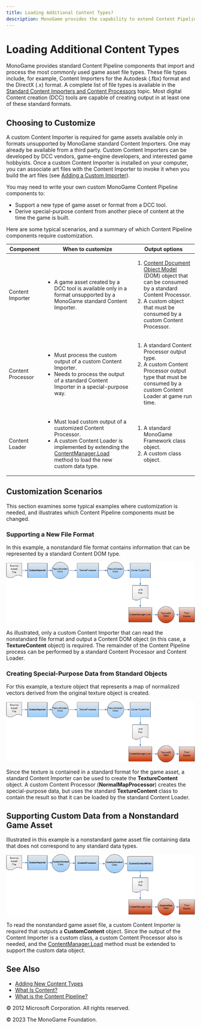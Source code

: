 ```yaml
---
title: Loading Additional Content Types?
description: MonoGame provides the capability to extend Content Pipeline components that import and process almost any game asset file type.
---
```


# Loading Additional Content Types

MonoGame provides standard Content Pipeline components that import and process the most commonly used game asset file types. These file types include, for example, Content Importers for the Autodesk (.fbx) format and the DirectX (.x) format. A complete list of file types is available in the [Standard Content Importers and Content Processors](CP_StdImpsProcs.md) topic. Most digital Content creation (DCC) tools are capable of creating output in at least one of these standard formats.

## Choosing to Customize

A custom Content Importer is required for game assets available only in formats unsupported by MonoGame standard Content Importers. One may already be available from a third party. Custom Content Importers can be developed by DCC vendors, game-engine developers, and interested game hobbyists. Once a custom Content Importer is installed on your computer, you can associate art files with the Content Importer to invoke it when you build the art files (see [Adding a Custom Importer](CP_AddCustomProcImp.md)).

You may need to write your own custom MonoGame Content Pipeline components to:

- Support a new type of game asset or format from a DCC tool.
- Derive special-purpose content from another piece of content at the time the game is built.

Here are some typical scenarios, and a summary of which Content Pipeline components require customization.

|Component|When to customize|Output options|
|-|-|-|
|Content Importer|<ul><li>A game asset created by a DCC tool is available only in a format unsupported by a MonoGame standard Content Importer.</li></ul>|<ol><li>[Content Document Object Model](CP_DOM.md) (DOM) object that can be consumed by a standard Content Processor.</li><li>A custom object that must be consumed by a custom Content Processor.</li></ol>|
|Content Processor|<ul><li>Must process the custom output of a custom Content Importer.</li><li>Needs to process the output of a standard Content Importer in a special-purpose way.</li></ul>|<ol><li>A standard Content Processor output type.</li><li>A custom Content Processor output type that must be consumed by a custom Content Loader at game run time.</li></ol>|
|Content Loader|<ul><li>Must load custom output of a customized Content Processor.</li><li>A custom Content Loader is implemented by extending the [ContentManager.Load](xref:Microsoft.Xna.Framework.Content.ContentManager) method to load the new custom data type.</li>|<ol><li>A standard MonoGame Framework class object.</li><li>A custom class object.</li></ol>|

## Customization Scenarios

This section examines some typical examples where customization is needed, and illustrates which Content Pipeline components must be changed.

### Supporting a New File Format

In this example, a nonstandard file format contains information that can be represented by a standard Content DOM type.

![Custom Importer DOM](../images/CP_CustomImporter.png)

As illustrated, only a custom Content Importer that can read the nonstandard file format and output a Content DOM object (in this case, a **TextureContent** object) is required. The remainder of the Content Pipeline process can be performed by a standard Content Processor and Content Loader.

### Creating Special-Purpose Data from Standard Objects

For this example, a texture object that represents a map of normalized vectors derived from the original texture object is created.

![Sprite Importer DOM](../images/CP_CustomImporter.png)

Since the texture is contained in a standard format for the game asset, a standard Content Importer can be used to create the **TextureContent** object. A custom Content Processor (**NormalMapProcessor**) creates the special-purpose data, but uses the standard **TextureContent** class to contain the result so that it can be loaded by the standard Content Loader.

## Supporting Custom Data from a Nonstandard Game Asset

Illustrated in this example is a nonstandard game asset file containing data that does not correspond to any standard data types.

![Custom Importer DOM](../images/CP_CustomData.png)

To read the nonstandard game asset file, a custom Content Importer is required that outputs a **CustomContent** object. Since the output of the Content Importer is a custom class, a custom Content Processor also is needed, and the [ContentManager.Load](xref:Microsoft.Xna.Framework.Content.ContentManager) method must be extended to support the custom data object.

## See Also

- [Adding New Content Types](CP_Content_Advanced.md)  
- [What Is Content?](CP_Overview.md)  
- [What is the Content Pipeline?](CP_Architecture.md)  

© 2012 Microsoft Corporation. All rights reserved.

© 2023 The MonoGame Foundation.
